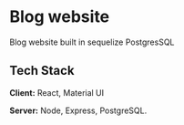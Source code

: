# Blog website

Blog website built in sequelize PostgresSQL

## Tech Stack

**Client:** React, Material UI

**Server:** Node, Express, PostgreSQL.
